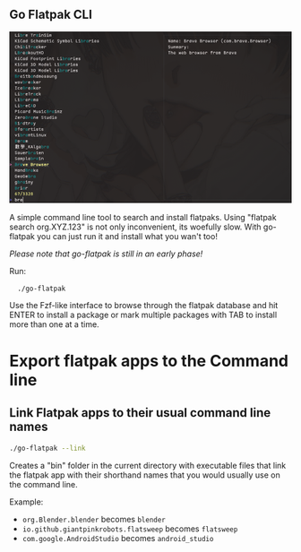 ## Go Flatpak CLI

![preview image](img.png)

A simple command line tool to search and install flatpaks.
Using "flatpak search org.XYZ.123" is not only inconvenient, its woefully slow.
With go-flatpak you can just run it and install what you wan't too!

<i>Please note that go-flatpak is still in an early phase!</i>

Run:

```sh
  ./go-flatpak
```

Use the Fzf-like interface to browse through the flatpak database and hit ENTER to install a package
or mark multiple packages with TAB to install more than one at a time.

# Export flatpak apps to the Command line

## Link Flatpak apps to their usual command line names

```sh
./go-flatpak --link

```

Creates a "bin" folder in the current directory with executable files that link
the flatpak app with their shorthand names that you would usually use on the command line.

Example:

- `org.Blender.blender` becomes `blender`
- `io.github.giantpinkrobots.flatsweep` becomes `flatsweep`
- `com.google.AndroidStudio` becomes `android_studio`
